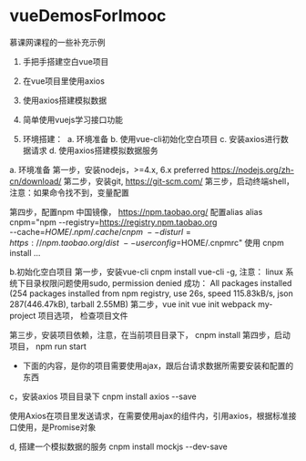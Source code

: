 # vueDemosForImooc
慕课网课程的一些补充示例

1. 手把手搭建空白vue项目
2. 在vue项目里使用axios
3. 使用axios搭建模拟数据

1. 简单使用vuejs学习接口功能
2. 环境搭建：
  a. 环境准备
  b. 使用vue-cli初始化空白项目
  c. 安装axios进行数据请求
  d. 使用axios搭建模拟数据服务

a. 环境准备
第一步，安装nodejs，>=4.x, 6.x preferred https://nodejs.org/zh-cn/download/
第二步，安装git, https://git-scm.com/
第三步，启动终端shell，注意：如果命令找不到，变量配置

第四步，配置npm 中国镜像， https://npm.taobao.org/
 配置alias 
 alias cnpm="npm --registry=https://registry.npm.taobao.org \
--cache=$HOME/.npm/.cache/cnpm \
--disturl=https://npm.taobao.org/dist \
--userconfig=$HOME/.cnpmrc"
 使用 cnpm install ...
 
b.初始化空白项目
第一步，安装vue-cli cnpm install vue-cli -g, 注意： linux 系统下目录权限问题使用sudo, permission denied
 成功： All packages installed (254 packages installed from npm registry, use 26s, speed 115.83kB/s, json 287(446.47kB), tarball 2.55MB)
第二步，vue init <template-name> <project-name>
vue init webpack my-project
项目选项， 检查项目文件

第三步，安装项目依赖，注意，在当前项目目录下， cnpm install
第四步，启动项目， npm run start


* 下面的内容，是你的项目需要使用ajax，跟后台请求数据所需要安装和配置的东西

c，安装axios
项目目录下
cnpm install axios --save

使用Axios在项目里发送请求，在需要使用ajax的组件内，引用axios，根据标准接口使用，是Promise对象


d, 搭建一个模拟数据的服务
cnpm install mockjs --dev-save

